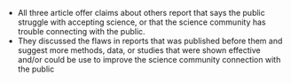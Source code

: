 - All three article offer claims about others report that says the public struggle with accepting science, or that the science community has trouble connecting with the public. 
- They discussed the flaws in reports that was published before them and suggest more methods, data, or studies that were shown effective and/or could be use to improve the science community connection with the public